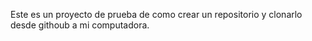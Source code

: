 Este es un proyecto de prueba de como crear un repositorio y clonarlo desde githoub a mi computadora.